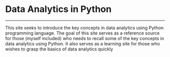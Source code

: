 # Data Analytics in Python

---

This site seeks to introduce the key concepts in data analytics using Python programming language. The goal of this site serves as a reference source for those (myself included) who needs to recall some of the key concepts in data analytics using Python. It also serves as a learning site for those who wishes to grasp the basics of data analytics quickly
